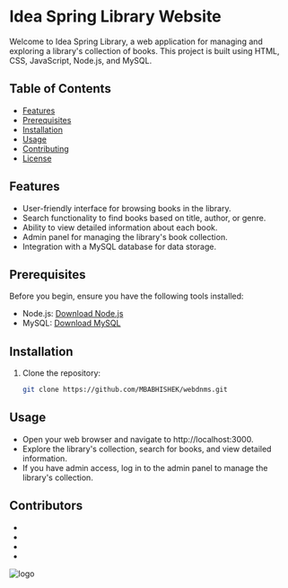 # Idea Spring Library Website

Welcome to Idea Spring Library, a web application for managing and exploring a library's collection of books. This project is built using HTML, CSS, JavaScript, Node.js, and MySQL.

## Table of Contents

- [Features](#features)
- [Prerequisites](#prerequisites)
- [Installation](#installation)
- [Usage](#usage)
- [Contributing](#contributing)
- [License](#license)

## Features

- User-friendly interface for browsing books in the library.
- Search functionality to find books based on title, author, or genre.
- Ability to view detailed information about each book.
- Admin panel for managing the library's book collection.
- Integration with a MySQL database for data storage.

## Prerequisites

Before you begin, ensure you have the following tools installed:

- Node.js: [Download Node.js](https://nodejs.org/)
- MySQL: [Download MySQL](https://www.mysql.com/)

## Installation

1. Clone the repository:

   ```bash
   git clone https://github.com/MBABHISHEK/webdnms.git
##  Usage 
- Open your web browser and navigate to http://localhost:3000.
- Explore the library's collection, search for books, and view detailed information.
- If you have admin access, log in to the admin panel to manage the library's collection.

## Contributors
-
-
-
-

![logo](https://github.com/MBABHISHEK/webdbms/raw/main/BookLogo.png)
